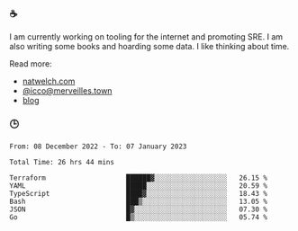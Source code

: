 ### ☕

I am currently working on tooling for the internet and promoting SRE. I am also writing some books and hoarding some data. I like thinking about time. 

Read more:

 - [natwelch.com](https://natwelch.com)
 - [@icco@merveilles.town](https://merveilles.town/@icco)
 - [blog](https://writing.natwelch.com)

### 🕒

<!--START_SECTION:waka-->

```text
From: 08 December 2022 - To: 07 January 2023

Total Time: 26 hrs 44 mins

Terraform                    ██████▓░░░░░░░░░░░░░░░░░░   26.15 %
YAML                         █████░░░░░░░░░░░░░░░░░░░░   20.59 %
TypeScript                   ████▓░░░░░░░░░░░░░░░░░░░░   18.43 %
Bash                         ███▒░░░░░░░░░░░░░░░░░░░░░   13.05 %
JSON                         █▓░░░░░░░░░░░░░░░░░░░░░░░   07.30 %
Go                           █▒░░░░░░░░░░░░░░░░░░░░░░░   05.74 %
```

<!--END_SECTION:waka-->
